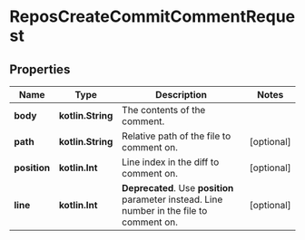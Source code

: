 
# ReposCreateCommitCommentRequest

## Properties
Name | Type | Description | Notes
------------ | ------------- | ------------- | -------------
**body** | **kotlin.String** | The contents of the comment. | 
**path** | **kotlin.String** | Relative path of the file to comment on. |  [optional]
**position** | **kotlin.Int** | Line index in the diff to comment on. |  [optional]
**line** | **kotlin.Int** | **Deprecated**. Use **position** parameter instead. Line number in the file to comment on. |  [optional]



